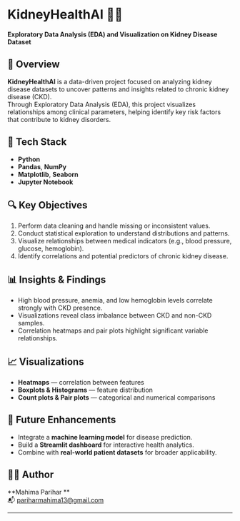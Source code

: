 # KidneyHealthAI 🧠💊
**Exploratory Data Analysis (EDA) and Visualization on Kidney Disease Dataset**

## 📄 Overview
**KidneyHealthAI** is a data-driven project focused on analyzing kidney disease datasets to uncover patterns and insights related to chronic kidney disease (CKD).  
Through Exploratory Data Analysis (EDA), this project visualizes relationships among clinical parameters, helping identify key risk factors that contribute to kidney disorders.

## 🧰 Tech Stack
- **Python**
- **Pandas**, **NumPy**
- **Matplotlib**, **Seaborn**
- **Jupyter Notebook**

## 🔍 Key Objectives
1. Perform data cleaning and handle missing or inconsistent values.  
2. Conduct statistical exploration to understand distributions and patterns.  
3. Visualize relationships between medical indicators (e.g., blood pressure, glucose, hemoglobin).  
4. Identify correlations and potential predictors of chronic kidney disease.  

## 📊 Insights & Findings
- High blood pressure, anemia, and low hemoglobin levels correlate strongly with CKD presence.  
- Visualizations reveal class imbalance between CKD and non-CKD samples.  
- Correlation heatmaps and pair plots highlight significant variable relationships.  

## 📈 Visualizations
- **Heatmaps** — correlation between features  
- **Boxplots & Histograms** — feature distribution  
- **Count plots & Pair plots** — categorical and numerical comparisons  

## 🚀 Future Enhancements
- Integrate a **machine learning model** for disease prediction.  
- Build a **Streamlit dashboard** for interactive health analytics.  
- Combine with **real-world patient datasets** for broader applicability.  

## 🧑‍💻 Author
**Mahima Parihar **  
📬 pariharmahima13@gmail.com  


---
